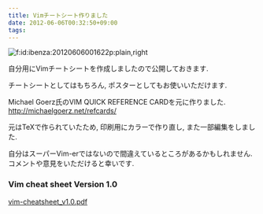 ```yaml
---
title: Vimチートシート作りました
date: 2012-06-06T00:32:50+09:00
tags: 
---
```


<span itemscope itemtype="http://schema.org/Photograph"><img src="/2012/06/06/vimcheatsheet/20120606001622.png" alt="f:id:ibenza:20120606001622p:plain,right" title="f:id:ibenza:20120606001622p:plain,right" class="hatena-fotolife hatena-image-right" itemprop="image"></span>

自分用にVimチートシートを作成しましたので公開しておきます\.

チートシートとしてはもちろん, ポスターとしてもお使いいただけます\.

Michael Goerz氏のVIM QUICK REFERENCE CARDを元に作りました\.  
[http://michaelgoerz\.net/refcards/](http://michaelgoerz.net/refcards/)

元はTeXで作られていたため, 印刷用にカラーで作り直し, また一部編集をしました\.

自分はスーパーVim\-erではないので間違えているところがあるかもしれません\.  
コメントや意見をいただけると幸いです\.

### Vim cheat sheet Version 1\.0

[vim\-cheatsheet\_v1\.0\.pdf](http://i-beam.org/pub/vim-cheatsheet_v1.0.pdf)

